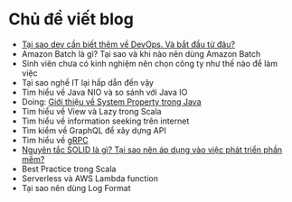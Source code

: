 # Chủ đề viết blog

- [Tại sao dev cần biết thêm về DevOps. Và bắt đầu từ đâu?](https://labs.septeni-technology.jp/continuous-integration/devops-la-gi-tai-sao-developer-nen-biet-va-bat-dau-tu-dau/)
- Amazon Batch là gì? Tại sao và khi nào nên dùng Amazon Batch
- Sinh viên chưa có kinh nghiệm nên chọn công ty như thế nào để làm việc
- Tại sao nghề IT lại hấp dẫn đến vậy
- Tìm hiểu về Java NIO và so sánh với Java IO
- Doing: [Giới thiệu về System Property trong Java](https://github.com/nguyentoanit/tutorial/blob/master/programing-languages/scala/system-property-en.md)
- Tìm hiểu về View và Lazy trong Scala
- Tìm hiểu về information seeking trên internet
- Tìm kiểm về GraphQL để xây dựng API
- Tìm hiểu về [gRPC](https://grpc.io/docs/guides/)
- [Nguyên tắc SOLID là gì? Tại sao nên áp dụng vào việc phát triển phần mềm?](https://labs.septeni-technology.jp/none/nguyen-tac-solid-la-gi-tai-sao-nen-ap-dung-vao-viec-phat-trien-phan-mem/)
- Best Practice trong Scala
- Serverless và AWS Lambda function
- Tại sao nên dùng Log Format
